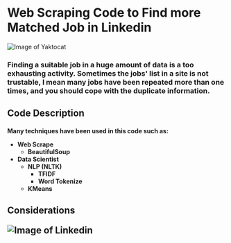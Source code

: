 
# Web Scraping Code to Find more Matched Job in Linkedin
![Image of Yaktocat](https://github.com/m-r-tanha/Web-Scraping-for-Linkedin-Job-seeking/blob/master/2020-01-07_21-53-48.png)
<h3>Finding a suitable job in a huge amount of data is a too exhausting activity. Sometimes the jobs' list in a site is not trustable, I mean many jobs have been repeated more than one times, and you should cope with the duplicate information.

<h2> Code Description
<h4> Many techniques have been used in this code such as:

- Web Scrape
  - BeautifulSoup
- Data Scientist
  - NLP (NLTK)
    - TFIDF
    - Word Tokenize
  - KMeans
  
<h2> Considerations
  
![Image of Linkedin](https://github.com/m-r-tanha/Web-Scraping-for-Linkedin-Job-seeking/blob/master/2020-01-07_21-47-44.png)
